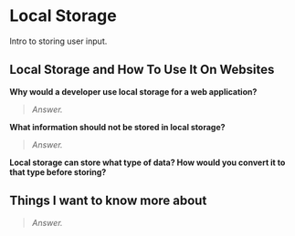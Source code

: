 # Local Storage

Intro to storing user input.

## Local Storage and How To Use It On Websites

**Why would a developer use local storage for a web application?**

>*Answer.*

**What information should not be stored in local storage?**

>*Answer.*

**Local storage can store what type of data? How would you convert it to that type before storing?**

## Things I want to know more about

>*Answer.*
